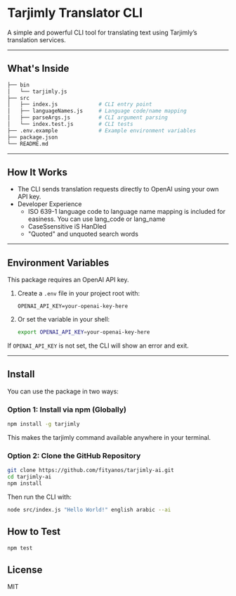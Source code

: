 # Tarjimly Translator CLI

A simple and powerful CLI tool for translating text using Tarjimly’s translation services.

---

## What's Inside

```bash
├── bin
│   └── tarjimly.js
├── src
│   ├── index.js             # CLI entry point
│   ├── languageNames.js     # Language code/name mapping
│   ├── parseArgs.js         # CLI argument parsing
│   └── index.test.js        # CLI tests
├── .env.example             # Example environment variables
├── package.json
└── README.md
```

---

## How It Works

- The CLI sends translation requests directly to OpenAI using your own API key.
- Developer Experience
  - ISO 639-1 language code to language name mapping is included for easiness. You can use lang_code or lang_name
  - CaseSsensitive iS HanDled
  - "Quoted" and unquoted search words

---

## Environment Variables

This package requires an OpenAI API key.

1. Create a `.env` file in your project root with:
   ```
   OPENAI_API_KEY=your-openai-key-here
   ```
2. Or set the variable in your shell:
   ```sh
   export OPENAI_API_KEY=your-openai-key-here
   ```

If `OPENAI_API_KEY` is not set, the CLI will show an error and exit.

---

## Install

You can use the package in two ways:

### Option 1: Install via npm (Globally)

```bash
npm install -g tarjimly
```
This makes the tarjimly command available anywhere in your terminal.


### Option 2: Clone the GitHub Repository

```bash
git clone https://github.com/fityanos/tarjimly-ai.git
cd tarjimly-ai
npm install
```
Then run the CLI with:

```bash
node src/index.js "Hello World!" english arabic --ai
```

## How to Test

```bash
npm test
```

## License
MIT